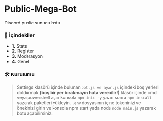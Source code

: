 # Public-Mega-Bot
Discord public sunucu botu


### 💠 İçindekiler

- **1.** Stats
- **2.** Register
- **3.** Moderasyon
- **4.** Genel



### 🛠 Kurulumu

> Settings klasörü içinde bulunan `bot.js ve ayar.js` içindeki boş yerleri doldurmak.**(boş bir yer bırakmayın hata verebilir!)**
> klasör içinde cmd veya powershell açın konsola `npm init -y` yazın sonra `npm install` yazarak paketleri yükleyin.
> `.env` dosyasının içine tokeninizi ve önekinizi girin ve konsola npm start yada node `node main.js` yazarak botu açabilirsiniz.

